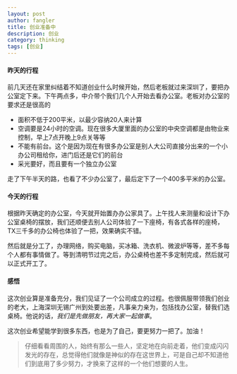 ```yaml
---
layout: post
author: fangler
title: 创业准备中
description: 创业
category: thinking
tags: [创业]
---
```


#### 昨天的行程
前几天还在家里纠结着不知道创业什么时候开始，然后老板就过来深圳了，要把办公室定下来。下午两点多，中介带个我们几个人开始去看办公室。老板对办公室的要求还是很高的

- 面积不低于200平米，以最少容纳20人来计算
- 空调要是24小时的空调。现在很多大厦里面的办公室的中央空调都是由物业来控制，早上7点开晚上9点关等等
- 不能有前台。这个是因为现在有很多办公室是别人大公司直接分出来的一个小办公司租给你，进门后还是它们的前台
- 采光要好，而且要有一个独立办公室

走了下午半天的路，也看了不少办公室了，最后定下了一个400多平米的办公室。

#### 今天的行程
根据昨天确定的办公室，今天就开始置办办公家具了。上午找人来测量和设计下办公室桌椅的摆放，我们还顺便去别人公司体验了一下座椅，有各式各样的座椅，TX三千多的办公椅也体验了一把，效果确实不错。

然后就是分工了，办理网络，购买电脑，买冰箱、洗衣机、微波炉等等，差不多每个人都有事情做了。等到清明节过完之后，办公桌椅也差不多定制完成，然后就可以正式开工了。

#### 感悟
这次创业算是准备充分，我们见证了一个公司成立的过程。也很佩服带领我们创业的老大，上海深圳无锡广州到处要出差，凡事亲力亲为，包括找办公室，替我们选桌椅。他说的话，*我们是先做朋友，再大家一起做事*。

这次创业希望能学到很多东西，也是为了自己，要更努力一把了。加油！

>仔细看看周围的人，始终有那么一些人，坚定地在向前走着，他们变成闪闪发光的存在，总觉得他们就像是神似的存在这世界上，可是自己却不知道他们到底用了多少努力，才换来了这样的一个他们想要的人生。

